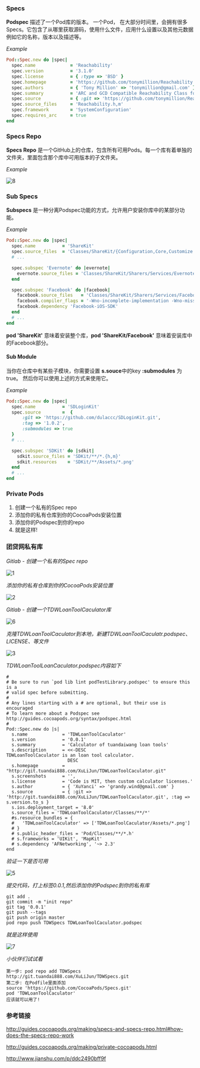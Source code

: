 ### Specs ### 

**Podspec** 描述了一个Pod库的版本。 一个Pod， 在大部分时间里，会拥有很多Specs。它包含了从哪里获取源码，使用什么文件，应用什么设置以及其他元数据例如它的名称，版本以及描述等。

*Example*

```ruby
Pod::Spec.new do |spec|
  spec.name             = 'Reachability'
  spec.version          = '3.1.0'
  spec.license          = { :type => 'BSD' }
  spec.homepage         = 'https://github.com/tonymillion/Reachability'
  spec.authors          = { 'Tony Million' => 'tonymillion@gmail.com' }
  spec.summary          = 'ARC and GCD Compatible Reachability Class for iOS and macOS.'
  spec.source           = { :git => 'https://github.com/tonymillion/Reachability.git', :tag => 'v3.1.0' }
  spec.source_files     = 'Reachability.h,m'
  spec.framework        = 'SystemConfiguration'
  spec.requires_arc     = true
end
```

### Specs Repo ###

**Specs Repo** 是一个GitHub上的仓库，包含所有可用Pods。每一个库有着单独的文件夹，里面包含那个库中可用版本的子文件夹。

*Example*

![8](/Users/tdw/Desktop/Yanci/tdw/Resources/CocoaPods/8.png)

### Sub Specs ###

**Subspecs** 是一种分离Podspec功能的方式，允许用户安装你库中的某部分功能。

*Example*

```ruby
Pod::Spec.new do |spec|
  spec.name          = 'ShareKit'
  spec.source_files  = 'Classes/ShareKit/{Configuration,Core,Customize UI,UI}/**/*.{h,m,c}'
  # ...

  spec.subspec 'Evernote' do |evernote|
    evernote.source_files = 'Classes/ShareKit/Sharers/Services/Evernote/**/*.{h,m}'
  end

  spec.subspec 'Facebook' do |facebook|
    facebook.source_files   = 'Classes/ShareKit/Sharers/Services/Facebook/**/*.{h,m}'
    facebook.compiler_flags = '-Wno-incomplete-implementation -Wno-missing-prototypes'
    facebook.dependency 'Facebook-iOS-SDK'
  end
  # ...
end
```

**pod 'ShareKit'** 意味着安装整个库，**pod 'ShareKit/Facebook'** 意味着安装库中的Facebook部分。

####  Sub Module ####

当你在仓库中有某些子模块，你需要设置 **s.souce**中的key **:submodules** 为true。 然后你可以使用上述的方式来使用它。

*Example*

```ruby
Pod::Spec.new do |spec|
  spec.name          = 'SDLoginKit'
  spec.source        =  { 
      :git => 'https://github.com/dulaccc/SDLoginKit.git',
      :tag => '1.0.2', 
      :submodules => true 
  }
  # ...

  spec.subspec 'SDKit' do |sdkit|
    sdkit.source_files = 'SDKit/**/*.{h,m}'
    sdkit.resources    = 'SDKit/**/Assets/*.png'
  end
  # ...
end
```

### Private Pods ###

1. 创建一个私有的Spec repo
2. 添加你的私有仓库到你的CocoaPods安装位置
3. 添加你的Podspec到你的repo
4. 就是这样!

### 团贷网私有库 ###

*Gitlab - 创建一个私有的Spec repo*

![1](/Users/tdw/Desktop/Yanci/tdw/Resources/CocoaPods/1.png)

*添加你的私有仓库到你的CocoaPods安装位置*

![2](/Users/tdw/Desktop/Yanci/tdw/Resources/CocoaPods/2.png)

*Gitlab - 创建一个TDWLoanToolCaculator库*

![6](/Users/tdw/Desktop/Yanci/tdw/Resources/CocoaPods/6.png)

*克隆TDWLoanToolCaculator到本地，新建TDWLoanToolCaculatr.podspec、LICENSE、等文件*

![3](/Users/tdw/Desktop/Yanci/tdw/Resources/CocoaPods/3.png)

*TDWLoanToolLoanCaculator.podspec内容如下*

```shell
#
# Be sure to run `pod lib lint podTestLibrary.podspec' to ensure this is a
# valid spec before submitting.
#
# Any lines starting with a # are optional, but their use is encouraged
# To learn more about a Podspec see http://guides.cocoapods.org/syntax/podspec.html
#
Pod::Spec.new do |s|
  s.name             = 'TDWLoanToolCaculator'
  s.version          = '0.0.1'
  s.summary          = 'Calculator of tuandaiwang loan tools'
  s.description      = <<-DESC
TDWLoanToolCaculator is an loan tool calculator.
                       DESC
  s.homepage         = "http://git.tuandai888.com/XuLiJun/TDWLoanToolCaculator.git"
  s.screenshots      = '',
  s.license          = 'Code is MIT, then custom calculator licenses.'
  s.author           = { 'XuYanci' => 'grandy.wind@gmail.com' }
  s.source           = { :git => 'http://git.tuandai888.com/XuLiJun/TDWLoanToolCaculator.git', :tag => s.version.to_s }
  s.ios.deployment_target = '8.0'
  s.source_files = 'TDWLoanToolCaculator/Classes/**/*'
  #s.resource_bundles = {
  #   'TDWLoanToolCaculator' => ['TDWLoanToolCaculator/Assets/*.png']
  # }
  # s.public_header_files = 'Pod/Classes/**/*.h'
  # s.frameworks = 'UIKit', 'MapKit'
  # s.dependency 'AFNetworking', '~> 2.3'
end
```

*验证一下是否可用*

![5](/Users/tdw/Desktop/Yanci/tdw/Resources/CocoaPods/5.png)

*提交代码，打上标签0.0.1,然后添加你的Podspec到你的私有库*

```shell
git add .
git commit -m "init repo"
git tag '0.0.1'    
git push --tags
git push origin master
pod repo push TDWSpecs TDWLoanToolCaculator.podspec
```

*就是这样使用*

![7](/Users/tdw/Desktop/Yanci/tdw/Resources/CocoaPods/7.png)

*小伙伴们试试看*

```Shell
第一步: pod repo add TDWSpecs http://git.tuandai888.com/XuLiJun/TDWSpecs.git
第二步: 在Podfile里面添加
source 'https://github.com/CocoaPods/Specs.git'
pod 'TDWLoanToolCaculator'
应该就可以用了!
```

### 参考链接   ###

http://guides.cocoapods.org/making/specs-and-specs-repo.html#how-does-the-specs-repo-work

http://guides.cocoapods.org/making/private-cocoapods.html

http://www.jianshu.com/p/ddc2490bff9f

